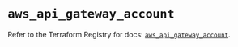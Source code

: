 # `aws_api_gateway_account`

Refer to the Terraform Registry for docs: [`aws_api_gateway_account`](https://registry.terraform.io/providers/hashicorp/aws/6.18.0/docs/resources/api_gateway_account).
